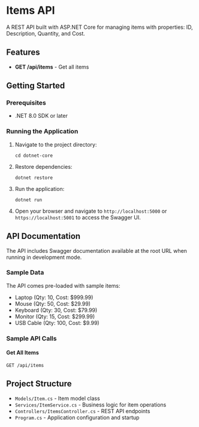 # Items API

A REST API built with ASP.NET Core for managing items with properties: ID, Description, Quantity, and Cost.

## Features

- **GET /api/items** - Get all items

## Getting Started

### Prerequisites

- .NET 8.0 SDK or later

### Running the Application

1. Navigate to the project directory:
   ```
   cd dotnet-core
   ```

2. Restore dependencies:
   ```
   dotnet restore
   ```

3. Run the application:
   ```
   dotnet run
   ```

4. Open your browser and navigate to `http://localhost:5000` or `https://localhost:5001` to access the Swagger UI.

## API Documentation

The API includes Swagger documentation available at the root URL when running in development mode.

### Sample Data

The API comes pre-loaded with sample items:
- Laptop (Qty: 10, Cost: $999.99)
- Mouse (Qty: 50, Cost: $29.99)
- Keyboard (Qty: 30, Cost: $79.99)
- Monitor (Qty: 15, Cost: $299.99)
- USB Cable (Qty: 100, Cost: $9.99)

### Sample API Calls

#### Get All Items
```http
GET /api/items
```

## Project Structure

- `Models/Item.cs` - Item model class
- `Services/ItemService.cs` - Business logic for item operations
- `Controllers/ItemsController.cs` - REST API endpoints
- `Program.cs` - Application configuration and startup
